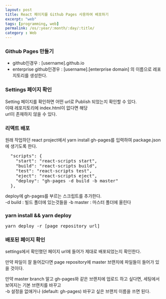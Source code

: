 ```yaml
---
layout: post
title: React 페이지를 Github Pages 사용하여 배포하기
excerpt: "web"
tags: [programming, web]
permalink: /os/:year/:month/:day/:title/
category : Web
---
```


### Github Pages 만들기
- github인경우 : [username].github.io
- enterprise github인경우 : [username].[enterprise domain]
의 이름으로 레포지토리를 생성한다.  

### Settings 페이지 확인
Setting 페이지를 확인하면 어떤 url로 Publish 되었는지 확인할 수 있다.  
이때 레포지토리에 index.html이 없다면 해당  
url이 존재하지 않을 수 있다.  

### 리액트 배포
원래 작업하던 react project에서 yarn install gh-pages를 입력하여 package.json에 생기도록 한다.  

<pre class= "prettyprint">
  "scripts": {
    "start": "react-scripts start",
    "build": "react-scripts build",
    "test": "react-scripts test",
    "eject": "react-scripts eject",
    "deploy": "gh-pages -d build -b master"
  },
</pre>

deploy에 gh-pages를 부르는 스크립트를 추가한다.  
-d build : 빌드 폴더에 있는것들을
-b master : 마스터 폴더에 올린다

### yarn install && yarn deploy
<pre>
yarn deploy -r [page repository url]
</pre>

### 배포된 페이지 확인
settings에서 확인했던 페이지 url에 들어가 제대로 배포되었는지 확인한다.  

만약 파일이 잘 들어갔다면 page repository에 master 브랜치에 파일들이 들어가 있을 것이다.  

만약 master branch 말고 gh-pages와 같은 브랜치에 업로드 하고 싶다면, 세팅에서 보여지는 기본 브랜치를 바꾸고  
-b 설정을 없애거나 (default: gh-pages) 바꾸고 싶은 브랜치 이름을 쓰면 된다.  

